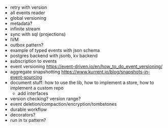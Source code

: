 - retry with version
- all events reader
- global versioning
- metadata?
- infinite stream
- sync with sql (projections)
- IVM
- outbox pattern?
- example of typed events with json schema
- postgres backend with jsonb, kv backend
- subscription to events
- event versioning https://event-driven.io/en/how_to_do_event_versioning/
- aggregate snapshotting https://www.kurrent.io/blog/snapshots-in-event-sourcing
- document stuff: how to use the lib, how to implement a store, how to implement a custom repo
  - add interfaces
- version checking? version range?
- event deletion/compaction/encryption/tombstones
- durable workflow
- decorators?
- run in tx pattern?
